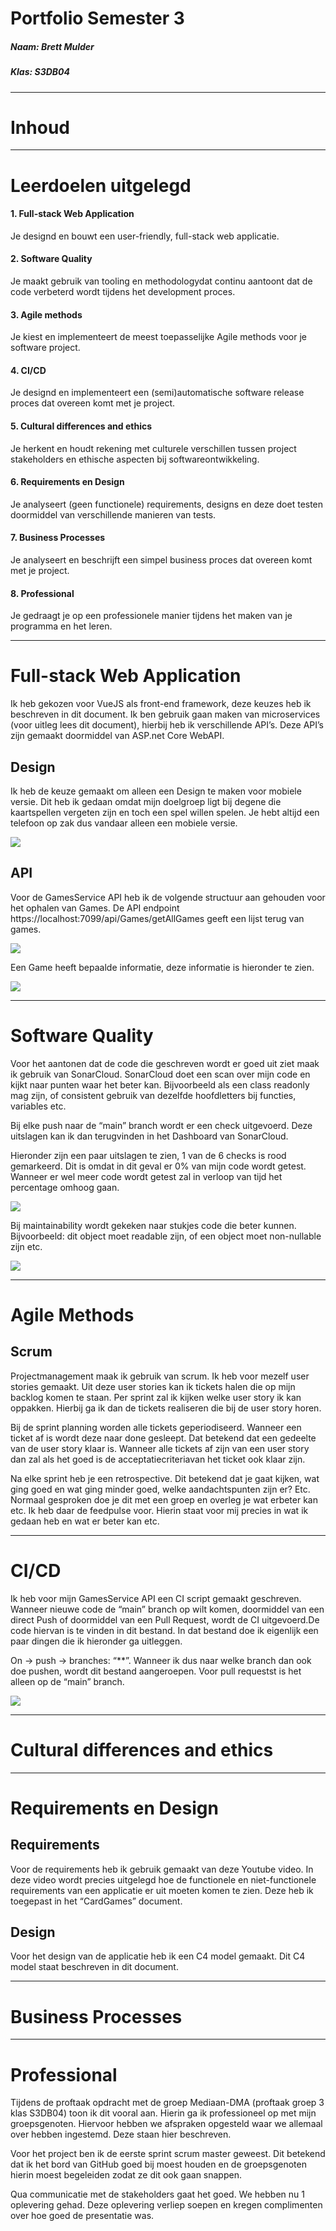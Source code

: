 # Portfolio Semester 3

##### Naam: Brett Mulder

##### Klas: S3DB04

***

# Inhoud

***

# Leerdoelen uitgelegd

#### 1. Full-stack Web Application

Je designd en bouwt een user-friendly, full-stack web applicatie.

#### 2. Software Quality

Je maakt gebruik van tooling en methodologydat continu aantoont dat de code verbeterd wordt tijdens het development
proces.

#### 3. Agile methods

Je kiest en implementeert de meest toepasselijke Agile methods voor je software project.

#### 4. CI/CD

Je designd en implementeert een (semi)automatische software release proces dat overeen komt met je project.

#### 5. Cultural differences and ethics

Je herkent en houdt rekening met culturele verschillen tussen project stakeholders en ethische aspecten bij
softwareontwikkeling.

#### 6. Requirements en Design

Je analyseert (geen functionele) requirements, designs en deze doet testen doormiddel van verschillende manieren van
tests.

#### 7. Business Processes

Je analyseert en beschrijft een simpel business proces dat overeen komt met je project.

#### 8. Professional

Je gedraagt je op een professionele manier tijdens het maken van je programma en het leren.
***

# Full-stack Web Application

Ik heb gekozen voor VueJS als front-end framework, deze keuzes heb ik beschreven in dit document. Ik ben gebruik gaan
maken van microservices (voor uitleg lees dit document), hierbij heb ik verschillende API’s. Deze API’s zijn gemaakt
doormiddel van ASP.net Core WebAPI.

## Design

Ik heb de keuze gemaakt om alleen een Design te maken voor mobiele versie. Dit heb ik gedaan omdat mijn doelgroep ligt
bij degene die kaartspellen vergeten zijn en toch een spel willen spelen. Je hebt altijd een telefoon op zak dus vandaar
alleen een mobiele versie.

![](Images/Portfolio/design.png)

## API

Voor de GamesService API heb ik de volgende structuur aan gehouden voor het ophalen van Games. De API
endpoint https://localhost:7099/api/Games/getAllGames geeft een lijst terug van games.

![](Images/Portfolio/API.png)

Een Game heeft bepaalde informatie, deze informatie is hieronder te zien.

![](Images/Portfolio/API_small.png)
***

# Software Quality

Voor het aantonen dat de code die geschreven wordt er goed uit ziet maak ik gebruik van SonarCloud. SonarCloud doet een
scan over mijn code en kijkt naar punten waar het beter kan. Bijvoorbeeld als een class readonly mag zijn, of consistent
gebruik van dezelfde hoofdletters bij functies, variables etc.

Bij elke push naar de “main” branch wordt er een check uitgevoerd. Deze uitslagen kan ik dan terugvinden in het
Dashboard van SonarCloud.

Hieronder zijn een paar uitslagen te zien, 1 van de 6 checks is rood gemarkeerd. Dit is omdat in dit geval er 0% van
mijn code wordt getest. Wanneer er wel meer code wordt getest zal in verloop van tijd het percentage omhoog gaan.

![](Images/Portfolio/sonarcloud.png)

Bij maintainability wordt gekeken naar stukjes code die beter kunnen. Bijvoorbeeld: dit object moet readable zijn, of
een object moet non-nullable zijn etc.

![](Images/Portfolio/Sonarcloud_2.png)
***

# Agile Methods

## Scrum

Projectmanagement maak ik gebruik van scrum. Ik heb voor mezelf user stories gemaakt. Uit deze user stories kan ik
tickets halen die op mijn backlog komen te staan. Per sprint zal ik kijken welke user story ik kan oppakken. Hierbij ga
ik dan de tickets realiseren die bij de user story horen.

Bij de sprint planning worden alle tickets geperiodiseerd. Wanneer een ticket af is wordt deze naar done gesleept. Dat
betekend dat een gedeelte van de user story klaar is. Wanneer alle tickets af zijn van een user story dan zal als het
goed is de acceptatiecriteriavan het ticket ook klaar zijn.

Na elke sprint heb je een retrospective. Dit betekend dat je gaat kijken, wat ging goed en wat ging minder goed, welke
aandachtspunten zijn er? Etc. Normaal gesproken doe je dit met een groep en overleg je wat erbeter kan etc. Ik heb daar
de feedpulse voor. Hierin staat voor mij precies in wat ik gedaan heb en wat er beter kan etc.
***

# CI/CD

Ik heb voor mijn GamesService API een CI script gemaakt geschreven. Wanneer nieuwe code de “main” branch op wilt komen,
doormiddel van een direct Push of doormiddel van een Pull Request, wordt de CI uitgevoerd.De code hiervan is te vinden
in dit bestand. In dat bestand doe ik eigenlijk een paar dingen die ik hieronder ga uitleggen.

On → push → branches: “**”. Wanneer ik dus naar welke branch dan ook doe pushen, wordt dit bestand aangeroepen. Voor
pull requestst is het alleen op de “main” branch.

![](Images/Portfolio/CICD.png)
***

# Cultural differences and ethics

***

# Requirements en Design

## Requirements

Voor de requirements heb ik gebruik gemaakt van deze Youtube video. In deze video wordt precies uitgelegd hoe de
functionele en niet-functionele requirements van een applicatie er uit moeten komen te zien. Deze heb ik toegepast in
het “CardGames” document.

## Design

Voor het design van de applicatie heb ik een C4 model gemaakt. Dit C4 model staat beschreven in dit document.
***

# Business Processes

***

# Professional

Tijdens de proftaak opdracht met de groep Mediaan-DMA (proftaak groep 3 klas S3DB04) toon ik dit vooral aan. Hierin ga
ik professioneel op met mijn groepsgenoten. Hiervoor hebben we afspraken opgesteld waar we allemaal over hebben
ingestemd. Deze staan hier beschreven.

Voor het project ben ik de eerste sprint scrum master geweest. Dit betekend dat ik het bord van GitHub goed bij moest
houden en de groepsgenoten hierin moest begeleiden zodat ze dit ook gaan snappen.

Qua communicatie met de stakeholders gaat het goed. We hebben nu 1 oplevering gehad. Deze oplevering verliep soepen en
kregen complimenten over hoe goed de presentatie was.